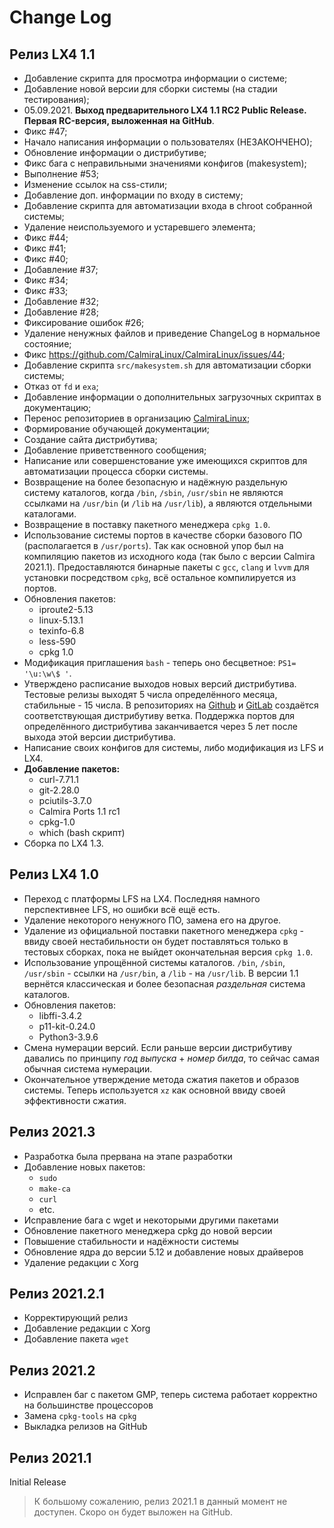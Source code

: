 # Change Log

## Релиз LX4 1.1
* Добавление скрипта для просмотра информации о системе;
* Добавление новой версии для сборки системы (на стадии тестирования);
* 05.09.2021. **Выход предварительного LX4 1.1 RC2 Public Release. Первая RC-версия, выложенная на GitHub**.
* Фикс #47;
* Начало написания информации о пользователях (НЕЗАКОНЧЕНО);
* Обновление информации о дистрибутиве;
* Фикс бага с неправильными значениями конфигов (makesystem);
* Выполнение #53;
* Изменение ссылок на css-стили;
* Добавление доп. информации по входу в систему;
* Добавление скрипта для автоматизации входа в chroot собранной системы;
* Удаление неиспользуемого и устаревшего элемента;
* Фикс #44;
* Фикс #41;
* Фикс #40;
* Добавление #37;
* Фикс #34;
* Фикс #33;
* Добавление #32;
* Добавление #28;
* Фиксирование ошибок #26;
* Удаление ненужных файлов и приведение ChangeLog в нормальное состояние;
* Фикс https://github.com/CalmiraLinux/CalmiraLinux/issues/44;
* Добавление скрипта `src/makesystem.sh` для автоматизации сборки системы;
* Отказ от `fd` и `exa`;
* Добавление информации о дополнительных загрузочных скриптах в документацию;
* Перенос репозиториев в организацию [CalmiraLinux](https://github.com/CalmiraLinux);
* Формирование обучающей документации;
* Создание сайта дистрибутива;
* Добавление приветственного сообщения;
* Написание или совершенстование уже имеющихся скриптов для автоматизации процесса сборки системы.
* Возвращение на более безопасную и надёжную раздельную систему каталогов, когда `/bin`, `/sbin`, `/usr/sbin` не являются ссылками на `/usr/bin` (и `/lib` на `/usr/lib`), а являются отдельными каталогами.
* Возвращение в поставку пакетного менеджера `cpkg 1.0`.
* Использование системы портов в качестве сборки базового ПО (располагается в `/usr/ports`). Так как основной упор был на компиляцию пакетов из исходного кода (так было с версии Calmira 2021.1). Предоставляются бинарные пакеты с `gcc`, `clang` и `lvvm` для установки посредством `cpkg`, всё остальное компилируется из портов.
* Обновления пакетов:
   * iproute2-5.13
   * linux-5.13.1
   * texinfo-6.8
   * less-590
   * cpkg 1.0
* Модификация приглашения `bash` - теперь оно бесцветное: `PS1= '\u:\w\$ '`.
* Утверждено расписание выходов новых версий дистрибутива. Тестовые релизы выходят 5 числа определённого месяца, стабильные - 15 числа. В репозиториях на [Github](https://Linuxoid85/CalmiraLinux) и [GitLab](https://gitlab.com/Linuxoid85/calmira_ports) создаётся соответствующая дистрибутиву ветка. Поддержка портов для определённого дистрибутива заканчивается через 5 лет после выхода этой версии дистрибутива.
* Написание своих конфигов для системы, либо модификация из LFS и LX4.
* **Добавление пакетов:**
  * curl-7.71.1
  * git-2.28.0
  * pciutils-3.7.0
  * Calmira Ports 1.1 rc1
  * cpkg-1.0
  * which (bash скрипт)
* Сборка по LX4 1.3.

## Релиз LX4 1.0
* Переход с платформы LFS на LX4. Последняя намного перспективнее LFS, но ошибки всё ещё есть.
* Удаление некоторого ненужного ПО, замена его на другое.
* Удаление из официальной поставки пакетного менеджера `cpkg` - ввиду своей нестабильности он будет поставляться только в тестовых сборках, пока не выйдет окончательная версия `cpkg 1.0`.
* Использование упрощённой системы каталогов. `/bin`, `/sbin`, `/usr/sbin` - ссылки на `/usr/bin`, а `/lib` - на `/usr/lib`. В версии 1.1 вернётся классическая и более безопасная *раздельная* система каталогов.
* Обновления пакетов:
   * libffi-3.4.2
   * p11-kit-0.24.0
   * Python3-3.9.6
* Смена нумерации версий. Если раньше версии дистрибутиву давались по принципу *год выпуска* + *номер билда*, то сейчас самая обычная система нумерации.
* Окончательное утверждение метода сжатия пакетов и образов системы. Теперь используется `xz` как основной ввиду своей эффективности сжатия.

## Релиз 2021.3
* Разработка была прервана на этапе разработки
* Добавление новых пакетов:
  * `sudo`
  * `make-ca`
  * `curl`
  * etc.
* Исправление бага с wget и некоторыми другими пакетами 
* Обновление пакетного менеджера cpkg до новой версии
* Повышение стабильности и надёжности системы
* Обновление ядра до версии 5.12 и добавление новых драйверов
* Удаление редакции с Xorg

## Релиз 2021.2.1
* Корректирующий релиз
* Добавление редакции с Xorg
* Добавление пакета `wget`

## Релиз 2021.2
* Исправлен баг с пакетом GMP, теперь система работает корректно на большинстве процессоров
* Замена `cpkg-tools` на `cpkg`
* Выкладка релизов на GitHub

## Релиз 2021.1
Initial Release

> К большому сожалению, релиз 2021.1 в данный момент не доступен. Скоро он будет выложен на GitHub.
